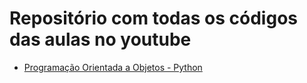 # Repositório com todas os códigos das aulas no youtube

* [Programação Orientada a Objetos - Python](https://youtube.com/playlist?list=PLh4Pa6ArXx2ipvG2roZcwPhHge3VUsrRY&si=YA0F3d-ecp1ylg6w)

